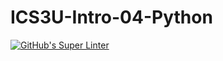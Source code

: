 # ICS3U-Intro-04-Python

[![GitHub's Super Linter](https://github.com/ICS3U-2-2021/ICS3U-Intro-04-Python/workflows/GitHub's%20Super%20Linter/badge.svg)](https://github.com/ICS3U-2-2021/ICS3U-Intro-04-Python/actions)
